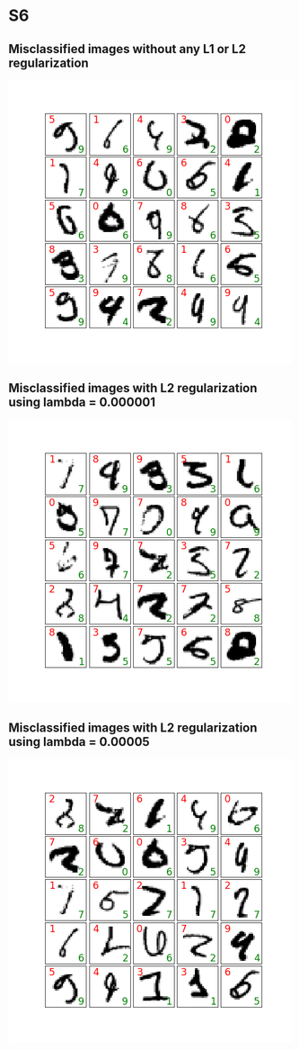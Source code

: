 # S6

## Misclassified images without any L1 or L2 regularization
![Misclassified Images](s6model_0_0_misclassified.png)

## Misclassified images with L2 regularization using lambda = 0.000001
![Misclassified Images](s6model_0_1e-06_misclassified.png)

## Misclassified images with L2 regularization using lambda = 0.00005
![Misclassified Images](s6model_0_5e-05_misclassified.png)
